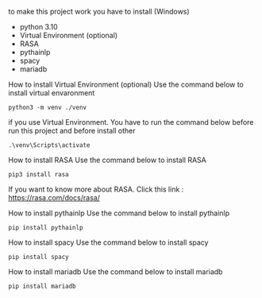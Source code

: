 to make this project work you have to install (Windows)
- python 3.10
- Virtual Environment (optional)
- RASA
- pythainlp
- spacy
- mariadb

How to install Virtual Environment (optional)
  Use the command below to install virtual envaronment 
  
`python3 -m venv ./venv`

  if you use Virtual Environment. You have to run the command below before run this project and before install other

`.\venv\Scripts\activate`

How to install RASA
  Use the command below to install RASA

`pip3 install rasa`

  If you want to know more about RASA. Click this link : https://rasa.com/docs/rasa/
  
How to install pythainlp
  Use the command below to install pythainlp

`pip install pythainlp`

How to install spacy
  Use the command below to install spacy

`pip install spacy`

How to install mariadb
  Use the command below to install mariadb
  
`pip install mariadb`

